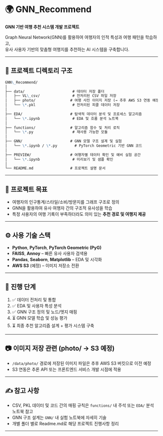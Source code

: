 # 🌍 GNN_Recommend

**GNN 기반 여행 추천 시스템 개발 프로젝트**

Graph Neural Network(GNN)를 활용하여 여행자의 인적 특성과 여행 패턴을 학습하고,  
유사 사용자 기반의 맞춤형 여행지를 추천하는 AI 시스템을 구축합니다.

---

## 📁 프로젝트 디렉토리 구조


```markdown
GNN\_Recommend/
│
├── data/                      # 데이터 저장 폴더
│   ├── VL\_csv/               # 전처리된 CSV 파일 저장
│   ├── photo/                # 여행 사진 이미지 저장 (→ 추후 AWS S3 연동 예정)
│   └── \*.pkl                 # 전처리된 피클 데이터 저장
│
├── EDA/                      # 탐색적 데이터 분석 및 프로세스 알고리즘
│   └── \*.ipynb               # EDA 및 흐름 분석 노트북
│
├── functions/                # 알고리즘 함수 및 처리 로직
│   └── \*.py                  # 재사용 가능한 모듈
│
├── GNN/                      # GNN 모델 구조 설계 및 실험
│   └── \*.ipynb / \*.py        # PyTorch Geometric 기반 GNN 코드
│
├── PREVIEW/                  # 여행자별 데이터 확인 및 예비 실험 공간
│   └── \*.ipynb               # 미리보기 및 샘플 확인
│
└── README.md                 # 프로젝트 설명 문서
```

---

## 🚀 프로젝트 목표

- 여행자의 인구통계/스타일/소비/방문지를 그래프 구조로 정의
- GNN을 활용하여 유사 여행자 간의 구조적 유사성을 학습
- 특정 사용자의 여행 기록이 부족하더라도 의미 있는 **추천 경로 및 여행지 제공**

---

## ⚙️ 사용 기술 스택

- **Python**, **PyTorch**, **PyTorch Geometric (PyG)**
- **FAISS**, **Annoy** – 빠른 유사 사용자 검색용
- **Pandas**, **Seaborn**, **Matplotlib** – EDA 및 시각화
- **AWS S3** (예정) – 이미지 저장소 전환

---

## 📌 진행 단계

1. ✅ 데이터 전처리 및 통합  
2. ✅ EDA 및 사용자 특성 분석  
3. ✅ GNN 구조 정의 및 노드/엣지 매핑  
4. ⏳ GNN 모델 학습 및 성능 평가  
5. ⏳ 최종 추천 알고리즘 설계 + 평가 시스템 구축  

---

## 📷 이미지 저장 관련 (photo/ → S3 예정)

- `/data/photo/` 경로에 저장된 이미지 파일은 추후 AWS S3 버킷으로 이전 예정
- S3 연동은 추론 API 또는 프론트엔드 서비스 개발 시점에 적용

---

## ✍️ 참고 사항

- CSV, PKL 데이터 및 코드 간의 매핑 규칙은 `functions/` 내 주석 또는 `EDA/` 분석 노트북 참고
- GNN 구조 설계는 `GNN/` 내 실험 노트북에 자세히 기술
- 개별 폴더 별로 Readme.md로 해당 프로젝트 진행사항 정리

---